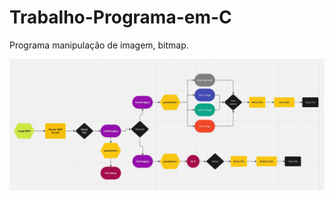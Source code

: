 # Trabalho-Programa-em-C
Programa manipulação de imagem, bitmap.

![image](Diagram/Diagrama%20de%20Codigo%20BMP.JPG)
